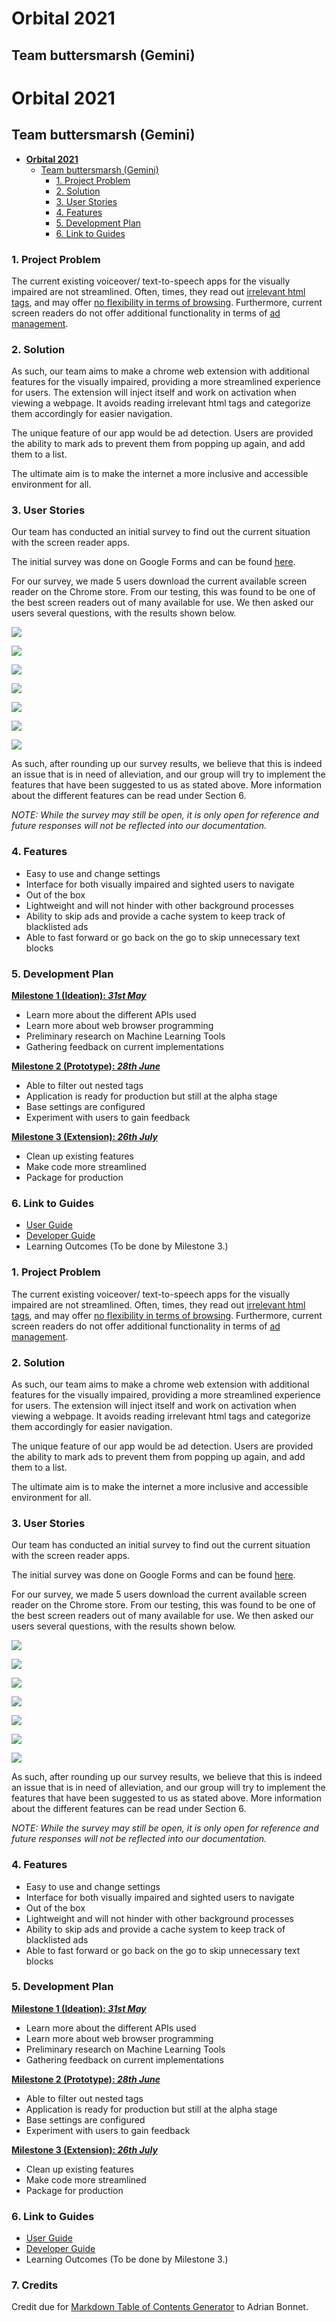 # **Orbital 2021**

## Team buttersmarsh (Gemini)

# **Orbital 2021**

## Team buttersmarsh (Gemini)

* [**Orbital 2021**](#orbital-2021)
    * [Team buttersmarsh (Gemini)](#team-buttersmarsh-gemini)
        * [1. Project Problem](#1-project-problem)
        * [2. Solution](#2-solution)
        * [3. User Stories](#3-user-stories)
        * [4. Features](#4-features)
        * [5. Development Plan ](#5-development-plan-)
        * [6. Link to Guides](#6-link-to-guides)


### 1. Project Problem

The current existing voiceover/ text-to-speech apps for the visually impaired are not streamlined. Often, times, they read out [irrelevant html tags](https://www.bbc.com/news/world-us-canada-49694453), and may offer [no flexibility in terms of browsing](https://qz.com/1407450/theres-already-a-blueprint-for-a-more-accessible-internet/). Furthermore, current screen readers do not offer additional functionality in terms of [ad management](https://qz.com/1800064/for-blind-facebook-users-ads-havent-been-labeled-as-ads/).

### 2. Solution

As such, our team aims to make a chrome web extension with additional features for the visually impaired, providing a more streamlined experience for users. The extension will inject itself and work on activation when viewing a webpage. It avoids reading irrelevant html tags and categorize them accordingly for easier navigation.

The unique feature of our app would be ad detection. Users are provided the ability to mark ads to prevent them from popping up again, and add them to a list.

The ultimate aim is to make the internet a more inclusive and accessible environment for all.

### 3. User Stories

Our team has conducted an initial survey to find out the current situation with the screen reader apps. 

The initial survey was done on Google Forms and can be found [here](https://forms.gle/WyxcTo7292mQR5iu7).

For our survey, we made 5 users download the current available screen reader on the Chrome store. From our testing, this was found to be one of the best screen readers out of many available for use. We then asked our users several questions, with the results shown below.

![](imgs/pre_survey1.jpg)

![](imgs/pre_survey2.jpg)

![](imgs/pre_survey3.jpg)

![](imgs/pre_survey4.jpg)

![](imgs/pre_survey5.jpg)

![](imgs/pre_survey6.jpg)

![](imgs/pre_survey7.jpg)

As such, after rounding up our survey results, we believe that this is indeed an issue that is in need of alleviation, and our group will try to implement the features that have been suggested to us as stated above. More information about the different features can be read under Section 6.

*NOTE: While the survey may still be open, it is only open for reference and future responses will not be reflected into our documentation.* 

### 4. Features

- Easy to use and change settings
- Interface for both visually impaired and sighted users to navigate
- Out of the box
- Lightweight and will not hinder with other background processes
- Ability to skip ads and provide a cache system to keep track of blacklisted ads
- Able to fast forward or go back on the go to skip unnecessary text blocks

### 5. Development Plan 

**<u>Milestone 1 (Ideation): *31st May*</u>**

 - Learn more about the different APIs used
 - Learn more about web browser programming
 - Preliminary research on Machine Learning Tools
 - Gathering feedback on current implementations

**<u>Milestone 2 (Prototype): *28th June*</u>**

 - Able to filter out nested tags
 - Application is ready for production but still at the alpha stage
 - Base settings are configured
 - Experiment with users to gain feedback

**<u>Milestone 3 (Extension): *26th July*</u>**

 - Clean up existing features
 - Make code more streamlined
 - Package for production

### 6. Link to Guides

- [User Guide](https://github.com/RyanCheungJF/Synch/blob/main/docs/UserGuide.md)
- [Developer Guide](https://github.com/RyanCheungJF/Synch/blob/main/docs/DeveloperGuide.md)
- Learning Outcomes (To be done by Milestone 3.)

### 1. Project Problem

The current existing voiceover/ text-to-speech apps for the visually impaired are not streamlined. Often, times, they read out [irrelevant html tags](https://www.bbc.com/news/world-us-canada-49694453), and may offer [no flexibility in terms of browsing](https://qz.com/1407450/theres-already-a-blueprint-for-a-more-accessible-internet/). Furthermore, current screen readers do not offer additional functionality in terms of [ad management](https://qz.com/1800064/for-blind-facebook-users-ads-havent-been-labeled-as-ads/).

### 2. Solution

As such, our team aims to make a chrome web extension with additional features for the visually impaired, providing a more streamlined experience for users. The extension will inject itself and work on activation when viewing a webpage. It avoids reading irrelevant html tags and categorize them accordingly for easier navigation.

The unique feature of our app would be ad detection. Users are provided the ability to mark ads to prevent them from popping up again, and add them to a list.

The ultimate aim is to make the internet a more inclusive and accessible environment for all.

### 3. User Stories

Our team has conducted an initial survey to find out the current situation with the screen reader apps. 

The initial survey was done on Google Forms and can be found [here](https://forms.gle/WyxcTo7292mQR5iu7).

For our survey, we made 5 users download the current available screen reader on the Chrome store. From our testing, this was found to be one of the best screen readers out of many available for use. We then asked our users several questions, with the results shown below.

![](imgs/pre_survey1.jpg)

![](imgs/pre_survey2.jpg)

![](imgs/pre_survey3.jpg)

![](imgs/pre_survey4.jpg)

![](imgs/pre_survey5.jpg)

![](imgs/pre_survey6.jpg)

![](imgs/pre_survey7.jpg)

As such, after rounding up our survey results, we believe that this is indeed an issue that is in need of alleviation, and our group will try to implement the features that have been suggested to us as stated above. More information about the different features can be read under Section 6.

*NOTE: While the survey may still be open, it is only open for reference and future responses will not be reflected into our documentation.* 

### 4. Features

- Easy to use and change settings
- Interface for both visually impaired and sighted users to navigate
- Out of the box
- Lightweight and will not hinder with other background processes
- Ability to skip ads and provide a cache system to keep track of blacklisted ads
- Able to fast forward or go back on the go to skip unnecessary text blocks

### 5. Development Plan 

**<u>Milestone 1 (Ideation): *31st May*</u>**

 - Learn more about the different APIs used
 - Learn more about web browser programming
 - Preliminary research on Machine Learning Tools
 - Gathering feedback on current implementations

**<u>Milestone 2 (Prototype): *28th June*</u>**

 - Able to filter out nested tags
 - Application is ready for production but still at the alpha stage
 - Base settings are configured
 - Experiment with users to gain feedback

**<u>Milestone 3 (Extension): *26th July*</u>**

 - Clean up existing features
 - Make code more streamlined
 - Package for production

### 6. Link to Guides

- [User Guide](https://github.com/RyanCheungJF/Synch/blob/main/docs/UserGuide.md)
- [Developer Guide](https://github.com/RyanCheungJF/Synch/blob/main/docs/DeveloperGuide.md)
- Learning Outcomes (To be done by Milestone 3.)

### 7. Credits

Credit due for [Markdown Table of Contents Generator](https://github.com/Relex12/Markdown-Table-of-Contents) to Adrian Bonnet.
